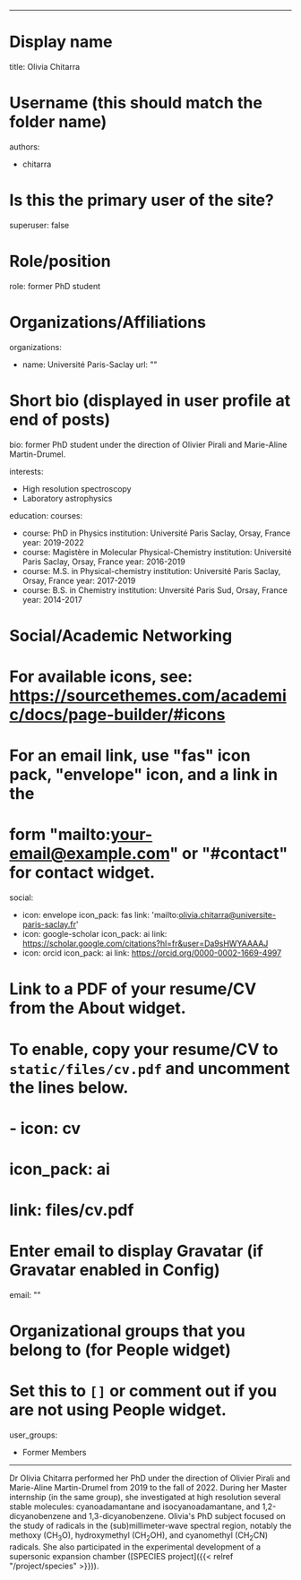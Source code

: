 
---
# Display name
title: Olivia Chitarra

# Username (this should match the folder name)
authors:
- chitarra

# Is this the primary user of the site?
superuser: false

# Role/position
role: former PhD student

# Organizations/Affiliations
organizations:
- name: Université Paris-Saclay
url: ""

# Short bio (displayed in user profile at end of posts)
bio: former PhD student under the direction of Olivier Pirali and Marie-Aline Martin-Drumel.

interests:
- High resolution spectroscopy
- Laboratory astrophysics

education:
  courses:
  - course: PhD in Physics
    institution: Université Paris Saclay, Orsay, France
    year: 2019-2022
  - course: Magistère in Molecular Physical-Chemistry
    institution: Université Paris Saclay, Orsay, France
    year: 2016-2019
  - course: M.S. in Physical-chemistry 
    institution: Université Paris Saclay, Orsay, France
    year: 2017-2019
  - course: B.S. in Chemistry 
    institution: Unversité Paris Sud, Orsay, France
    year: 2014-2017

# Social/Academic Networking
# For available icons, see: https://sourcethemes.com/academic/docs/page-builder/#icons
#   For an email link, use "fas" icon pack, "envelope" icon, and a link in the
#   form "mailto:your-email@example.com" or "#contact" for contact widget.
social:
- icon: envelope
  icon_pack: fas
  link: 'mailto:olivia.chitarra@universite-paris-saclay.fr'
- icon: google-scholar
  icon_pack: ai
  link: https://scholar.google.com/citations?hl=fr&user=Da9sHWYAAAAJ
- icon: orcid
  icon_pack: ai
  link: https://orcid.org/0000-0002-1669-4997
  
# Link to a PDF of your resume/CV from the About widget.
# To enable, copy your resume/CV to `static/files/cv.pdf` and uncomment the lines below.
# - icon: cv
#   icon_pack: ai
#   link: files/cv.pdf

# Enter email to display Gravatar (if Gravatar enabled in Config)
email: ""

# Organizational groups that you belong to (for People widget)
#   Set this to `[]` or comment out if you are not using People widget.
user_groups:
- Former Members
---

Dr Olivia Chitarra performed her PhD under the direction of Olivier Pirali and Marie-Aline Martin-Drumel from 2019 to the fall of 2022. During her Master internship (in the same group), she investigated at high resolution several stable molecules: cyanoadamantane and isocyanoadamantane, and 1,2-dicyanobenzene and 1,3-dicyanobenzene. Olivia's PhD subject focused on the study of radicals in the (sub)millimeter-wave spectral region, notably the methoxy (CH<sub>3</sub>O), hydroxymethyl (CH<sub>2</sub>OH), and cyanomethyl (CH<sub>2</sub>CN) radicals. She also participated in the experimental development of a supersonic expansion chamber ([SPECIES project]({{< relref "/project/species" >}})).

